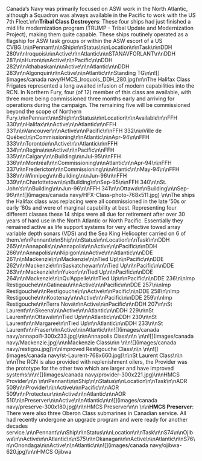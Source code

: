 Canada‘s Navy was primarily focused on ASW work in the North Atlantic, although a Squadron was always available in the Pacific to work with the US 7th Fleet.\n\n**Tribal Class Destroyers**: These four ships had just finished a mid life modernization program (TRUMP - Tribal Update and Modernization Project), making them quite capable. These ships routinely operated as a flagship for ASW task groups or within the ASW escort of a US CVBG.\n\nPennant\n\nShip\n\nStatus\n\nLocation\n\nTask\n\nDDH 280\n\nIroquois\n\nActive\n\nAtlantic\n\nSTANAVFORLANT\n\nDDH 281\n\nHuron\n\nActive\n\nPacific\n\nDDH 282\n\nAthabaskan\n\nActive\n\nAtlantic\n\nDDH 283\n\nAlgonquin\n\nActive\n\nAtlantic\n\nStanding TG\n\n![](images/canada navy/HMCS_Iroquois_DDH_280.jpg)\n\nThe Halifax Class Frigates represented a long awaited infusion of modern capabilities into the RCN. In Northern Fury, four (of 12) member of this class are available, with three more being commissioned three months early and arriving for operations during the campaign. The remaining five will be commissioned beyond the scope of Northern Fury.\n\nPennant\n\nShip\n\nStatus\n\nLocation\n\nAvailable\n\nFFH 330\n\nHalifax\n\nActive\n\nAtlantic\n\nFFH 331\n\nVancouver\n\nActive\n\nPacific\n\nFFH 332\n\nVille de Québec\n\nCommissioning\n\nAtlantic\n\nApr-94\n\nFFH 333\n\nToronto\n\nActive\n\nAtlantic\n\nFFH 334\n\nRegina\n\nActive\n\nPacific\n\nFFH 335\n\nCalgary\n\nBuilding\n\nJul-95\n\nFFH 336\n\nMontréal\n\nCommissioning\n\nAtlantic\n\nApr-94\n\nFFH 337\n\nFredericton\n\nCommissioning\n\nAtlantic\n\nMay-94\n\nFFH 338\n\nWinnipeg\n\nBuilding\n\nJun-96\n\nFFH 339\n\nCharlottetown\n\nBuilding\n\nSep-95\n\nFFH 340\n\nSt. John‘s\n\nBuilding\n\nJun-96\n\nFFH 341\n\nOttawa\n\nBuilding\n\nSep-96\n\n![](images/canada navy/HFX-Class-photo-768x511.jpg) \n\nThe ships the Halifax class was replacing were all commissioned in the late ‘50s or early ‘60s and were of marginal capability at best. Representing four different classes these 14 ships were all due for retirement after over 30 years of hard use in the North Atlantic or North Pacific. Essentially they remained active as life support systems for very effective towed array variable depth sonars (VDS) and the Sea King Helicopter carried on 6 of them.\n\nPennant\n\nShip\n\nStatus\n\nLocation\n\nTask\n\nDDH 265\n\nAnnapolis\n\nAnnapolis\n\nActive\n\nPacific\n\nDDH 266\n\nAnnapolis\n\nNipigon\n\nActive\n\nAtlantic\n\nDDE 261\n\nMackenzie\n\nMackenzie\n\nTied Up\n\nPacific\n\nDDE 262\n\nMackenzie\n\nSaskatchewan\n\nTied Up\n\nPacific\n\nDDE 263\n\nMackenzie\n\nYukon\n\nTied Up\n\nPacific\n\nDDE 264\n\nMackenzie\n\nQu‘Appelle\n\nTied Up\n\nPacific\n\nDDE 236\n\nImp Restigouche\n\nGatineau\n\nActive\n\nPacific\n\nDDE 257\n\nImp Restigouche\n\nRestigouche\n\nActive\n\nPacific\n\nDDE 258\n\nImp Restigouche\n\nKootenay\n\nActive\n\nPacific\n\nDDE 259\n\nImp Restigouche\n\nTerra Nova\n\nActive\n\nPacific\n\nDDH 207\n\nSt Laurent\n\nSkeena\n\nActive\n\nAtlantic\n\nDDH 229\n\nSt Laurent\n\nOttawa\n\nTied Up\n\nAtlantic\n\nDDH 230\n\nSt Laurent\n\nMargaree\n\nTied Up\n\nAtlantic\n\nDDH 233\n\nSt Laurent\n\nFraser\n\nActive\n\nAtlantic\n\n![](images/canada navy/annapol1-300x233.jpg)\n\nAnnapolis Class\n\n \n\n![](images/canada navy/Mackenzie.jpg)\n\nMackenzie Class\n\n \n\n![](images/canada navy/restigou.jpg)\n\nImproved Restigouche Class\n\n \n\n![](images/canada navy/st-Laurent-768x660.jpg)\n\nSt Laurent Class\n\n \n\nThe RCN is also provided with replenishment oilers, the Provider was the prototype for the other two which are larger and have improved systems:\n\n![](images/canada navy/provider-300x221.jpg)\n\nHMCS Provider\n\n \n\nPennant\n\nShip\n\nStatus\n\nLocation\n\nTask\n\nAOR 508\n\nProvider\n\nActive\n\nPacific\n\nAOR 509\n\nProtecteur\n\nActive\n\nAtlantic\n\nAOR 510\n\nPreserver\n\nActive\n\nAtlantic\n\n![](images/canada navy/preserve-300x180.jpg)\n\nHMCS Preserver\n\n \n\n**HMCS Preserver**: There were also three Oberon Class submarines in Canadian service. All had recently undergone an upgrade program and were ready for another decades service.\n\nPennant\n\nShip\n\nStatus\n\nLocation\n\nTask\n\nS74\n\nOjibwa\n\nActive\n\nAtlantic\n\nS75\n\nOkanagan\n\nActive\n\nAtlantic\n\nS76\n\nOnondaga\n\nActive\n\nAtlantic\n\n![](images/canada navy/ojibwa-620.jpg)\n\nHMCS Ojibwa
